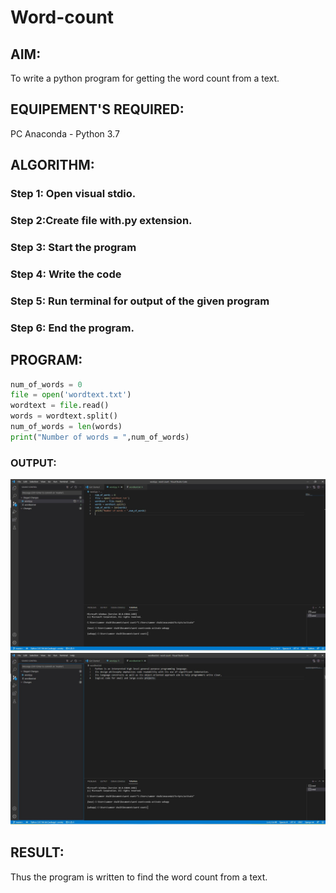 # Word-count
## AIM:
To write a python program for getting the word count from a text.
## EQUIPEMENT'S REQUIRED: 
PC
Anaconda - Python 3.7
## ALGORITHM: 
### Step 1: Open visual stdio.

### Step 2:Create file with.py extension. 
 
### Step 3: Start the program

### Step 4:  Write the code

### Step 5: Run terminal for output of the given program

### Step 6: End the program.

## PROGRAM:
```python
num_of_words = 0
file = open('wordtext.txt')
wordtext = file.read()
words = wordtext.split()
num_of_words = len(words)
print("Number of words = ",num_of_words)
```

### OUTPUT:
![output](./1.JPG)
![output0](./0.JPG)


## RESULT:
Thus the program is written to find the word count from a text.
